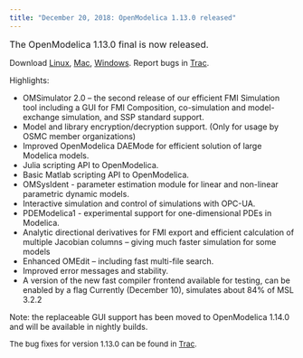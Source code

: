 ```yaml
---
title: "December 20, 2018: OpenModelica 1.13.0 released"
---
```

<p><span style="font-size: 12pt;">The OpenModelica 1.13.0 final is now released.<br /></span></p>
<p>Download <a href="download/download-linux">Linux</a>, <a href="download/download-mac">Mac</a>, <a href="download/download-windows">Windows</a>. Report bugs in <a href="https://trac.openmodelica.org/OpenModelica/newticket">Trac</a>.</p>
<p>Highlights:</p>
<ul>
<li>OMSimulator 2.0 – the second release of our efficient FMI Simulation tool including a GUI for FMI Composition, co-simulation and model-exchange simulation, and SSP standard support.</li>
<li>Model and library encryption/decryption support. (Only for usage by OSMC member organizations)</li>
<li>Improved OpenModelica DAEMode for efficient solution of large Modelica models.</li>
<li>Julia scripting API to OpenModelica.</li>
<li>Basic Matlab scripting API to OpenModelica.</li>
<li>OMSysIdent - parameter estimation module for linear and non-linear parametric dynamic models.</li>
<li>Interactive simulation and control of simulations with OPC-UA.</li>
<li>PDEModelica1 - experimental support for one-dimensional PDEs in Modelica.</li>
<li>Analytic directional derivatives for FMI export and efficient calculation of multiple Jacobian columns – giving much faster simulation for some models</li>
<li>Enhanced OMEdit – including fast multi-file search.</li>
<li>Improved error messages and stability.</li>
<li>A version of the new fast compiler frontend available for testing, can be enabled by a flag Currently (December 10), simulates about 84% of MSL 3.2.2</li>
</ul>
<p>Note: the replaceable GUI support has been moved to OpenModelica 1.14.0 and will be available in nightly builds.</p>
<p><span style="font-size: 10pt;">The bug fixes for version 1.13.0 can be found in </span><a href="https://trac.openmodelica.org/OpenModelica/wiki/ReleaseNotes/1.13.0" style="font-size: 10pt;">Trac</a><span style="font-size: 10pt;">.&nbsp;</span></p>
<p>&nbsp;</p>
<p>&nbsp;</p>